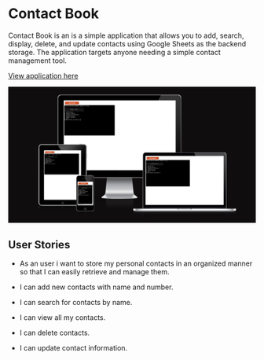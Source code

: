 # Contact Book

Contact Book is an is a simple application that allows you to add, search, display, delete, and update contacts using Google Sheets as the backend storage. The application targets anyone needing a simple contact management tool.

[View application here](https://contact-book-volponi-6a8daca0e195.herokuapp.com/)

![Contact book responsive design](imgs/responsive.png)

## User Stories

* As an user i want to store my personal contacts in an organized manner so that I can easily retrieve and manage them.

* I can add new contacts with name and number.
* I can search for contacts by name.
* I can view all my contacts.
* I can delete contacts.
* I can update contact information.